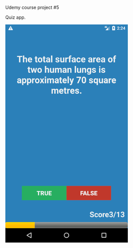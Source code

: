 Udemy course project #5

Quiz app.

<img src="https://github.com/loran-code/Quizzler-Android/blob/master/quizApp.png">
